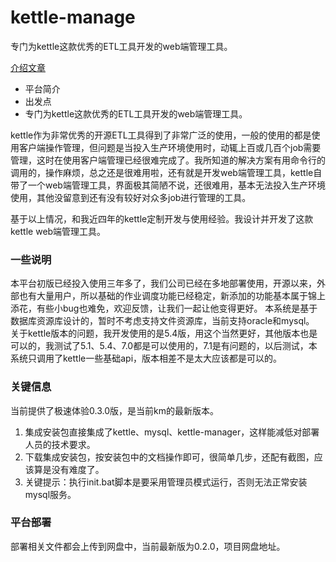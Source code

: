 # kettle-manage

专门为kettle这款优秀的ETL工具开发的web端管理工具。

[介绍文章](http://blog.benma666.cn/)

- 平台简介
- 出发点
- 专门为kettle这款优秀的ETL工具开发的web端管理工具。

kettle作为非常优秀的开源ETL工具得到了非常广泛的使用，一般的使用的都是使用客户端操作管理，但问题是当投入生产环境使用时，动辄上百或几百个job需要管理，这时在使用客户端管理已经很难完成了。我所知道的解决方案有用命令行的调用的，操作麻烦，总之还是很难用啦，还有就是开发web端管理工具，kettle自带了一个web端管理工具，界面极其简陋不说，还很难用，基本无法投入生产环境使用，其他没留意到还有没有较好对众多job进行管理的工具。

基于以上情况，和我近四年的kettle定制开发与使用经验。我设计并开发了这款kettle web端管理工具。

### 一些说明

本平台初版已经投入使用三年多了，我们公司已经在多地部署使用，开源以来，外部也有大量用户，所以基础的作业调度功能已经稳定，新添加的功能基本属于锦上添花，有些小bug也难免，欢迎反馈，让我们一起让他变得更好。
本系统是基于数据库资源库设计的，暂时不考虑支持文件资源库，当前支持oracle和mysql。
关于kettle版本的问题，我开发使用的是5.4版，用这个当然更好，其他版本也是可以的，我测试了5.1、5.4、7.0都是可以使用的，7.1是有问题的，以后测试，本系统只调用了kettle一些基础api，版本相差不是太大应该都是可以的。

### 关键信息

当前提供了极速体验0.3.0版，是当前km的最新版本。

1. 集成安装包直接集成了kettle、mysql、kettle-manager，这样能减低对部署人员的技术要求。
2. 下载集成安装包，按安装包中的文档操作即可，很简单几步，还配有截图，应该算是没有难度了。
3. 关键提示：执行init.bat脚本是要采用管理员模式运行，否则无法正常安装mysql服务。


### 平台部署

部署相关文件都会上传到网盘中，当前最新版为0.2.0，项目网盘地址。

